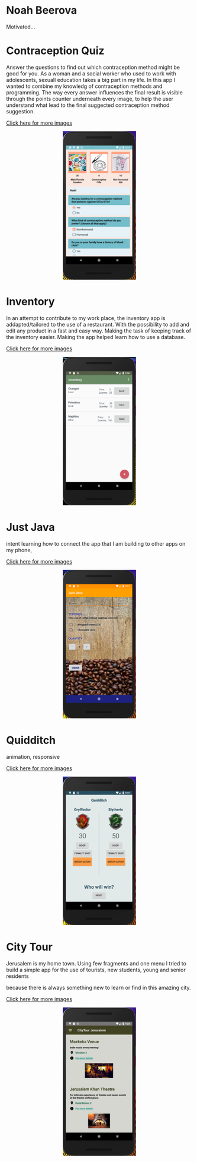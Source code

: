 # Noah Beerova
Motivated...


Contraception Quiz
==================
Answer the questions to find out which contraception method might be good for you.
As a woman and a social worker who used to work with adolescents, sexuall education takes a big part in my life.
In this app I wanted to combine my knowledg of contraception methods and programming.
The way every answer influences the final result is visible through the points counter underneath every image,
to help the user understand what lead to the final suggected contraception method suggestion.

[Click here for more images](bcquizGallery)

<p align="center">
	<a href="images/BCquiz1.PNG"><img src="images/BCquiz1.PNG" style="max-height: 400px" /></a>
</p>


Inventory
=========

In an attempt to contribute to my work place, 
the inventory app is addapted/tailored to the use of a restaurant.
With the possibility to add and edit any product in a fast and easy way.
Making the task of keeping track of the inventory easier.
Making the app helped learn how to use a database.

[Click here for more images](InventoryGallery)

<p align="center">
	<a href="images/Inventory1.PNG"><img src="images/Inventory1.PNG" style="max-height: 400px" /></a>
</p>

Just Java
=========
intent
learning how to connect the app that I am building to other apps on my phone,

[Click here for more images](JustJavaGallery)

<p align="center">
	<a href="images/JustJava1.PNG"><img src="images/JustJava1.PNG" style="max-height: 400px" /></a>
</p>

Quidditch
=========
animation, responsive

[Click here for more images](QuidditchGallery)

<p align="center">
	<a href="images/Quidditch1.PNG"><img src="images/Quidditch1.PNG" style="max-height: 400px" /></a>
</p>


City Tour
=========
Jerusalem is my home town.
Using few fragments and one menu I tried to build a simple app for the use of tourists, new students,
young and senior residents

because there is always something new to learn or find in this amazing city.


[Click here for more images](CityTourGallery)

<p align="center">
	<a href="images/CityTour1.PNG"><img src="images/CityTour1.PNG" style="max-height: 400px" /></a>
</p>
